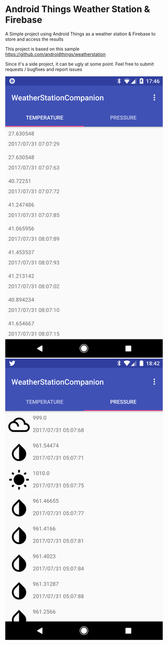 Android Things Weather Station & Firebase
==========================================

A Simple project using Android Things as a weather station & Firebase to store and access the results

This project is based on this sample https://github.com/androidthings/weatherstation

Since it's a side project, it can be ugly at some point. Feel free to submit requests / bugfixes and report issues

![alt text](https://github.com/mdupierreux/FirebaseWeatherStation/blob/master/screenoshots/Screenshot_20170803-174618.png?raw=true)
![alt text](https://github.com/mdupierreux/FirebaseWeatherStation/blob/master/screenoshots/Screenshot_20170803-184214.png?raw=true)
